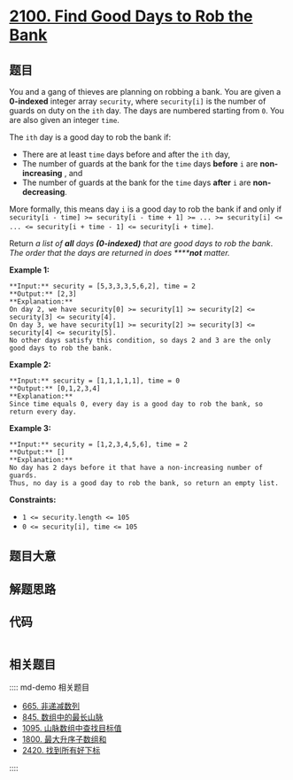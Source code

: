 # [2100. Find Good Days to Rob the Bank](https://leetcode.com/problems/find-good-days-to-rob-the-bank)

## 题目

You and a gang of thieves are planning on robbing a bank. You are given a
**0-indexed** integer array `security`, where `security[i]` is the number of
guards on duty on the `ith` day. The days are numbered starting from `0`. You
are also given an integer `time`.

The `ith` day is a good day to rob the bank if:

  * There are at least `time` days before and after the `ith` day,
  * The number of guards at the bank for the `time` days **before** `i` are **non-increasing** , and
  * The number of guards at the bank for the `time` days **after** `i` are **non-decreasing**.

More formally, this means day `i` is a good day to rob the bank if and only if
`security[i - time] >= security[i - time + 1] >= ... >= security[i] <= ... <=
security[i + time - 1] <= security[i + time]`.

Return _a list of **all** days **(0-indexed)** that are good days to rob the
bank_. _The order that the days are returned in does ******not** matter._



**Example 1:**

    
    
    **Input:** security = [5,3,3,3,5,6,2], time = 2
    **Output:** [2,3]
    **Explanation:**
    On day 2, we have security[0] >= security[1] >= security[2] <= security[3] <= security[4].
    On day 3, we have security[1] >= security[2] >= security[3] <= security[4] <= security[5].
    No other days satisfy this condition, so days 2 and 3 are the only good days to rob the bank.
    

**Example 2:**

    
    
    **Input:** security = [1,1,1,1,1], time = 0
    **Output:** [0,1,2,3,4]
    **Explanation:**
    Since time equals 0, every day is a good day to rob the bank, so return every day.
    

**Example 3:**

    
    
    **Input:** security = [1,2,3,4,5,6], time = 2
    **Output:** []
    **Explanation:**
    No day has 2 days before it that have a non-increasing number of guards.
    Thus, no day is a good day to rob the bank, so return an empty list.
    



**Constraints:**

  * `1 <= security.length <= 105`
  * `0 <= security[i], time <= 105`


## 题目大意

## 解题思路

## 代码

```javascript

```

## 相关题目

:::: md-demo 相关题目
- [665. 非递减数列](https://leetcode.com/problems/non-decreasing-array)
- [845. 数组中的最长山脉](https://leetcode.com/problems/longest-mountain-in-array)
- [1095. 山脉数组中查找目标值](https://leetcode.com/problems/find-in-mountain-array)
- [1800. 最大升序子数组和](https://leetcode.com/problems/maximum-ascending-subarray-sum)
- [2420. 找到所有好下标](https://leetcode.com/problems/find-all-good-indices)

::::
